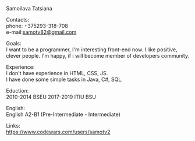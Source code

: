Samoilava Tatsiana  

Contacts:  
phone: +375293-318-708  
e-mail:samotv82@gmail.com

Goals:  
I want to be a programmer, I'm interesting front-end now. I like positive, clever people. I'm happy, if i will become member of developers community. 

Experience:  
I don't have experience in HTML, CSS, JS.  
I have done some simple tasks in Java, C#, SQL.

Eduction:  
2010-2014 BSEU
2017-2019 ITIU BSU

English:  
English A2-B1 (Pre-Intermediate - Intermediate)
 
 Links:  
https://www.codewars.com/users/samotv2